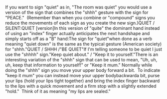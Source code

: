 If you want to sign "quiet" as in, "The room was quiet" you would use a 
	version of the sign that combines the "shhh" gesture with the sign for 
	"PEACE."  (Remember than when you combine or "compound" signs you 
	reduce the movements of each sign as you create the new sign.)QUIET / SILENT:QUIET [version]In this version of "quite" the dominant hand instead of using an "index" 
	finger actually anticipates the next handshape and simply starts off as a 
	"B" hand:The sign for "quiet"when done as a verb meaning "quiet down" is the same as the typical gesture 
	(American society) for "shhh."QUIET / SHHH /"BE QUIET"If I'm telling someone to be quiet I just use the "shhhh" sign."Keep quiet about." / "Keep it to yourself."There is an interesting variation of the "shhh" sign that can be used to 
	mean, "Uh, uh, uh, keep that information to yourself!" or "Keep it mum." 
	Normally while doing the "shhh" sign you move your upper body forward a bit.  
	To indicate "keep it mum" you can instead move your upper bodybackwarda bit, purse your lips (hold your lips tight together) and bring the index 
	finger backward to the lips with a quick movement and a firm stop with a 
	slightly extended "hold."  Think of it as meaning "my lips are sealed."